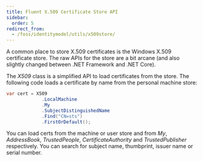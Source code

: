 ```yaml
---
title: Fluent X.509 Certificate Store API
sidebar:
  order: 5
redirect_from:
  - /foss/identitymodel/utils/x509store/
---
```


A common place to store X.509 certificates is the Windows X.509
certificate store. The raw APIs for the store are a bit arcane (and also
slightly changed between .NET Framework and .NET Core).

The *X509* class is a simplified API to load certificates from the
store. The following code loads a certificate by name from the personal
machine store:

```csharp
var cert = X509
             .LocalMachine
             .My
             .SubjectDistinguishedName
             .Find("CN=sts")
             .FirstOrDefault();
```

You can load certs from the machine or user store and from *My*,
*AddressBook*, *TrustedPeople*, *CertificateAuthority* and
*TrustedPublisher* respectively. You can search for subject name,
thumbprint, issuer name or serial number.

